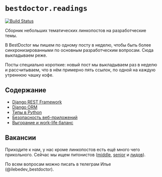 # `bestdoctor.readings`

[![Build Status](https://travis-ci.org/best-doctor/readings.svg?branch=master)](https://travis-ci.org/best-doctor/readings)

Сборник небольших тематических линкопостов на разработческие темы.

В BestDoctor мы пишем по одному посту в неделю, чтобы быть более
 синхронизированными по основным разработческим вопросам.
 Сюда выкладываем реже.

Посты специально короткие: новый пост мы выкладываем раз в неделю и
 рассчитываем, что в нём примерно пять ссылок, по одной на каждую
 утреннюю чашку кофе.

## Содержание

- [Django REST Framework](https://github.com/best-doctor/readings/blob/master/topics/drf.md)
- [Django ORM](https://github.com/best-doctor/readings/blob/master/topics/django_orm.md)
- [Типы в Python](https://github.com/best-doctor/readings/blob/master/topics/types.md)
- [Безопасность веб-приложений](https://github.com/best-doctor/readings/blob/master/topics/web_security.md)
- [Выгорание и work-life баланс](https://github.com/best-doctor/readings/blob/master/topics/burnout.md)

## Вакансии

Приходите к нам, у нас кроме линкопостов есть ещё много чего прикольного.
Сейчас мы ищем питонистов ([middle](https://hh.ru/vacancy/35286646),
[senior](https://hh.ru/vacancy/35287064) и
[лидов](https://hh.ru/vacancy/35287422)).

По всем вопросам можно писать в телеграм Илье (@ilebedev_bestdoctor).
